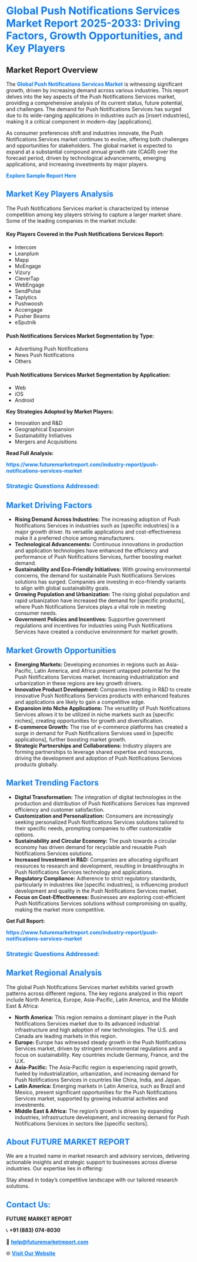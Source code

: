 <h1 style="color: #007BFF;">Global Push Notifications Services Market Report 2025-2033: Driving Factors, Growth Opportunities, and Key Players</h1>

<section id="overview">
<h2>Market Report Overview</h2>
<p>The <a href="https://www.futuremarketreport.com/industry-report/push-notifications-services-market" style="color: #007BFF; text-decoration: none;"><strong>Global Push Notifications Services Market</strong></a> is witnessing significant growth, driven by increasing demand across various industries. This report delves into the key aspects of the Push Notifications Services market, providing a comprehensive analysis of its current status, future potential, and challenges. The demand for Push Notifications Services has surged due to its wide-ranging applications in industries such as [insert industries], making it a critical component in modern-day [applications].</p>
<p>As consumer preferences shift and industries innovate, the Push Notifications Services market continues to evolve, offering both challenges and opportunities for stakeholders. The global market is expected to expand at a substantial compound annual growth rate (CAGR) over the forecast period, driven by technological advancements, emerging applications, and increasing investments by major players.</p>
</section>

<section id="overview">
<p><a href="https://www.futuremarketreport.com/request-sample/reportId=59086" style="color: #007BFF; text-decoration: none;"><strong>Explore Sample Report Here</strong></a></p>
</section>

<section id="key-players">
<h2 style="color: #007BFF;">Market Key Players Analysis</h2>
<p>The Push Notifications Services market is characterized by intense competition among key players striving to capture a larger market share. Some of the leading companies in the market include:</p>
<h4>Key Players Covered in the Push Notifications Services Report:</h4>
<ul><li>Intercom</li><li>Leanplum</li><li>Mapp</li><li>MoEngage</li><li>Vizury</li><li>CleverTap</li><li>WebEngage</li><li>SendPulse</li><li>Taplytics</li><li>Pushwoosh</li><li>Accengage</li><li>Pusher Beams</li><li>eSputnik</li></ul>
<h4>Push Notifications Services Market Segmentation by Type:</h4>
<ul><li>Advertising Push Notifications</li><li>News Push Notifications</li><li>Others</li></ul>

<h4>Push Notifications Services Market Segmentation by Application:</h4>
<ul><li>Web</li><li>iOS</li><li>Android</li></ul>
<p><strong>Key Strategies Adopted by Market Players:</strong></p>
<ul>
<li>Innovation and R&D</li>
<li>Geographical Expansion</li>
<li>Sustainability Initiatives</li>
<li>Mergers and Acquisitions</li>
</ul>
</section>

<section>
<p><strong>Read Full Analysis: </strong></p><a href="https://www.futuremarketreport.com/industry-report/push-notifications-services-market" style="color: #007BFF; text-decoration: none;"><strong>https://www.futuremarketreport.com/industry-report/push-notifications-services-market</strong></a>
<h3 style="color: #007BFF;">Strategic Questions Addressed:</h3>
</section>

<section id="driving-factors">
<h2 style="color: #007BFF;">Market Driving Factors</h2>
<ul>
<li><strong>Rising Demand Across Industries:</strong> The increasing adoption of Push Notifications Services in industries such as [specific industries] is a major growth driver. Its versatile applications and cost-effectiveness make it a preferred choice among manufacturers.</li>
<li><strong>Technological Advancements:</strong> Continuous innovations in production and application technologies have enhanced the efficiency and performance of Push Notifications Services, further boosting market demand.</li>
<li><strong>Sustainability and Eco-Friendly Initiatives:</strong> With growing environmental concerns, the demand for sustainable Push Notifications Services solutions has surged. Companies are investing in eco-friendly variants to align with global sustainability goals.</li>
<li><strong>Growing Population and Urbanization:</strong> The rising global population and rapid urbanization have increased the demand for [specific products], where Push Notifications Services plays a vital role in meeting consumer needs.</li>
<li><strong>Government Policies and Incentives:</strong> Supportive government regulations and incentives for industries using Push Notifications Services have created a conducive environment for market growth.</li>
</ul>
</section>

<section id="growth-opportunities">
<h2 style="color: #007BFF;">Market Growth Opportunities</h2>
<ul>
<li><strong>Emerging Markets:</strong> Developing economies in regions such as Asia-Pacific, Latin America, and Africa present untapped potential for the Push Notifications Services market. Increasing industrialization and urbanization in these regions are key growth drivers.</li>
<li><strong>Innovative Product Development:</strong> Companies investing in R&D to create innovative Push Notifications Services products with enhanced features and applications are likely to gain a competitive edge.</li>
<li><strong>Expansion into Niche Applications:</strong> The versatility of Push Notifications Services allows it to be utilized in niche markets such as [specific niches], creating opportunities for growth and diversification.</li>
<li><strong>E-commerce Growth:</strong> The rise of e-commerce platforms has created a surge in demand for Push Notifications Services used in [specific applications], further boosting market growth.</li>
<li><strong>Strategic Partnerships and Collaborations:</strong> Industry players are forming partnerships to leverage shared expertise and resources, driving the development and adoption of Push Notifications Services products globally.</li>
</ul>
</section>

<section id="trending-factors">
<h2 style="color: #007BFF;">Market Trending Factors</h2>
<ul>
<li><strong>Digital Transformation:</strong> The integration of digital technologies in the production and distribution of Push Notifications Services has improved efficiency and customer satisfaction.</li>
<li><strong>Customization and Personalization:</strong> Consumers are increasingly seeking personalized Push Notifications Services solutions tailored to their specific needs, prompting companies to offer customizable options.</li>
<li><strong>Sustainability and Circular Economy:</strong> The push towards a circular economy has driven demand for recyclable and reusable Push Notifications Services solutions.</li>
<li><strong>Increased Investment in R&D:</strong> Companies are allocating significant resources to research and development, resulting in breakthroughs in Push Notifications Services technology and applications.</li>
<li><strong>Regulatory Compliance:</strong> Adherence to strict regulatory standards, particularly in industries like [specific industries], is influencing product development and quality in the Push Notifications Services market.</li>
<li><strong>Focus on Cost-Effectiveness:</strong> Businesses are exploring cost-efficient Push Notifications Services solutions without compromising on quality, making the market more competitive.</li>
</ul>
</section>

<section>
<p><strong>Get Full Report: </strong></p><a href="https://www.futuremarketreport.com/industry-report/push-notifications-services-market" style="color: #007BFF; text-decoration: none;"><strong>https://www.futuremarketreport.com/industry-report/push-notifications-services-market</strong></a>
<h3 style="color: #007BFF;">Strategic Questions Addressed:</h3>
</section>


<section id="regional-analysis">
<h2 style="color: #007BFF;">Market Regional Analysis</h2>
<p>The global Push Notifications Services market exhibits varied growth patterns across different regions. The key regions analyzed in this report include North America, Europe, Asia-Pacific, Latin America, and the Middle East & Africa:</p>
<ul>
<li><strong>North America:</strong> This region remains a dominant player in the Push Notifications Services market due to its advanced industrial infrastructure and high adoption of new technologies. The U.S. and Canada are leading markets in this region.</li>
<li><strong>Europe:</strong> Europe has witnessed steady growth in the Push Notifications Services market, driven by stringent environmental regulations and a focus on sustainability. Key countries include Germany, France, and the U.K.</li>
<li><strong>Asia-Pacific:</strong> The Asia-Pacific region is experiencing rapid growth, fueled by industrialization, urbanization, and increasing demand for Push Notifications Services in countries like China, India, and Japan.</li>
<li><strong>Latin America:</strong> Emerging markets in Latin America, such as Brazil and Mexico, present significant opportunities for the Push Notifications Services market, supported by growing industrial activities and investments.</li>
<li><strong>Middle East & Africa:</strong> The region’s growth is driven by expanding industries, infrastructure development, and increasing demand for Push Notifications Services in sectors like [specific sectors].</li>
</ul>
</section>

<footer>
<h2 style="color: #007BFF;">About FUTURE MARKET REPORT</h2>
<p>We are a trusted name in market research and advisory services, delivering actionable insights and strategic support to businesses across diverse industries. Our expertise lies in offering:</p>

<p>Stay ahead in today’s competitive landscape with our tailored research solutions.</p>

<h2 style="color: #007BFF;">Contact Us:</h2>
<p><strong>FUTURE MARKET REPORT</strong></p>
<p>📞 <strong>+91 (883) 074-8030</strong></p>
<p>📧 <strong><a href="mailto:help@futuremarketreport.com" style="color: #007BFF;">help@futuremarketreport.com</a></strong></p>
<p>🌐 <strong><a href="https://www.futuremarketreport.com/" style="color: #007BFF;">Visit Our Website</a></strong></p>
</footer>